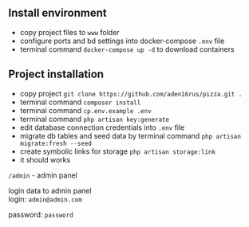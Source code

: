 ## Install environment
- copy project files to ```www``` folder
- configure ports and bd settings into docker-compose ```.env``` file
- terminal command ```docker-compose up -d``` to download containers

## Project installation

- copy project ```git clone https://github.com/aden16rus/pizza.git .``` 
- terminal command ```composer install```
- terminal command ```cp.env.example .env```
- terminal command ```php artisan key:generate```
- edit database connection credentials into ```.env``` file 
- migrate db tables and seed data by terminal command ```php artisan migrate:fresh --seed```
- create symbolic links for storage ```php artisan storage:link```
- it should works

```/admin``` - admin panel

login data to admin panel  
login: ```admin@admin.com``` 

password: ```password```

